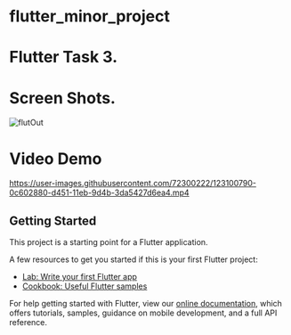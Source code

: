 # flutter_minor_project

# Flutter Task 3.
# Screen Shots.
![flutOut](https://user-images.githubusercontent.com/72300222/123102570-d4f27b80-d452-11eb-97c4-bc34953ecc9d.png)

# Video Demo
https://user-images.githubusercontent.com/72300222/123100790-0c602880-d451-11eb-9d4b-3da5427d6ea4.mp4





## Getting Started

This project is a starting point for a Flutter application.

A few resources to get you started if this is your first Flutter project:

- [Lab: Write your first Flutter app](https://flutter.dev/docs/get-started/codelab)
- [Cookbook: Useful Flutter samples](https://flutter.dev/docs/cookbook)

For help getting started with Flutter, view our
[online documentation](https://flutter.dev/docs), which offers tutorials,
samples, guidance on mobile development, and a full API reference.
